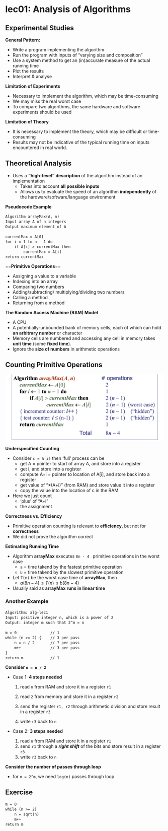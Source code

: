 # lec01: Analysis of Algorithms

## **Experimental Studies**

**General Pattern:**

-   Write a program implementing the algorithm
-   Run the program with inputs of “varying size and composition”
-   Use a system method to get an (in)accurate measure of the actual running time
-   Plot the results
-   Interpret & analyse

**Limitation of Experiments**

-   Necessary to implement the algorithm, which may be time-consuming
-   We may miss the real worst case
-   To compare two algorithms, the same hardware and software experiments should be used

**Limitation of Theory**

-   It is necessary to implement the theory, which may be difficult or time-consuming
-   Results may not be indicative of the typical running time on inputs encountered in real world.

## **Theoretical Analysis**

-   Uses a **“high-level” description** of the algorithm instead of an implementation
    -   Takes into account **all possible inputs**
    -   Allows us to evaluate the speed of an algorithm **independently** of the hardware/software/language environment

**Pseudocode Example**

```pseudocode
Algorithm arrayMax(A, n)
Input array A of n integers
Output maximum element of A

currentMax = A[0]
for i = 1 to n - 1 do
    if A[i] > currentMax then
        currentMax = A[i]
return currentMax
```

==**Primitive Operations**==

-   Assigning a value to a variable
-   Indexing into an array
-   Comparing two numbers
-   Adding/subtracting/ multiplying/dividing two numbers
-   Calling a method
-   Returning from a method

**The Random Access Machine (RAM) Model**

-   A CPU
-   A potentially-unbounded bank of memory cells, each of which can hold **an arbitrary number** or character
-   Memory cells are numbered and accessing any cell in memory takes **unit time** (some **fixed time**).
-   Ignore the **size of numbers** in arithmetic operations

## **Counting Primitive Operations**

<img src="assets/Screenshot 2024-01-31 at 09.30.36.png" alt="Screenshot 2024-01-31 at 09.30.36" style="zoom:50%;" />

**Underspecified Counting**

-   Consider `c = A[i]` then ‘full’ process can be
    -   get A = pointer to start of array A, and store into a register
    -   get i, and store into a register
    -   compute A+i = pointer to location of A[i], and store back into a register
    -   get value of “*(A+i)” (from RAM) and store value it into a register
    -   copy the value into the location of c in the RAM
-   Here we just count
    -   ‘plus’ of “A+i”
    -   the assignment

**Correctness vs. Efficiency**

-   Primitive operation counting is relevant to **efficiency**, but not for **correctness**
-   We did not prove the algorithm correct

**Estimating Running Time**

-   Algorithm **arrayMax** executes `8n - 4 ` primitive operations in the worst case
    -   `a` = time takend by the fastest primitive operation
    -   `b` = time takend by the slowest primitive operation
-   Let `T(n)` be the worst case time of **arrayMax**, then
    -   $a(8n-4) \le T(n) \le b(8n-4)$
-   Usually said as **arrayMax runs in linear time**

### **Another Example**

```pseudocode
Algorithm: alg-lec1
Input: positive integer n, which is a power of 2
Output: integer m such that 2^m = n

m = 0				// 1
while (n >= 2) {	// 3 per pass
	n = n / 2		// ? per pass
	m++				// 3 per pass
}
return m			// 1
```

**Consider `n = n / 2`**

-   Case 1: **4 steps needed**

    1.   read `n` from RAM and store it in a register `r1`

    2.   read `2` from memory and store it in a register `r2`
    3.   send the register `r1, r2` through arithmetic division and store result in a register `r3`
    4.   write `r3` back to `n`

-   Case 2: **3 steps needed**

    1.   read `n` from RAM and store it in a register `r1`
    2.   send `r1` through a ***right shift*** of the bits and store result in a register `r3`
    3.   write `r3` back to `n`

**Consider the number of passes  through loop**

-   for `n = 2^m`, we need `log(n)` passes through loop

## Exercise

```pseudocode
m = 0
while (n >= 2) 
	n = sqrt(n)
	m++
return m
```

